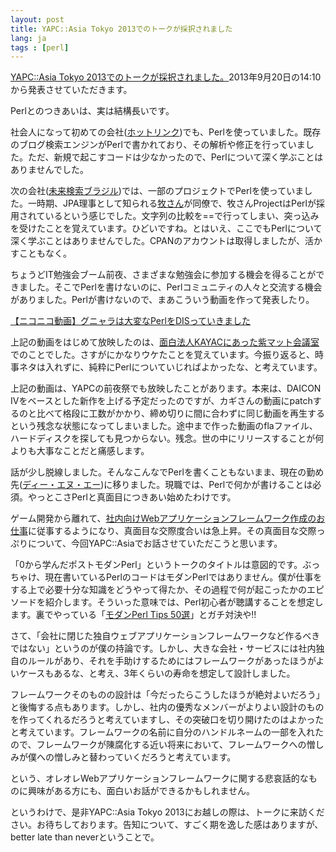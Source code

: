 ```yaml
---
layout: post
title: YAPC::Asia Tokyo 2013でのトークが採択されました
lang: ja
tags : [perl]
---
```

<a href="http://yapcasia.org/2013/talk/show/8463e876-c8e8-11e2-8893-6cac6aeab6a4">YAPC::Asia Tokyo 2013でのトークが採択されました。</a>2013年9月20日の14:10から発表させていただきます。

Perlとのつきあいは、実は結構長いです。

社会人になって初めての会社(<a href="http://www.hottolink.co.jp/">ホットリンク</a>)でも、Perlを使っていました。既存のブログ検索エンジンがPerlで書かれており、その解析や修正を行っていました。ただ、新規で起こすコードは少なかったので、Perlについて深く学ぶことはありませんでした。

次の会社(<a href="http://b.razil.jp/">未来検索ブラジル</a>)では、一部のプロジェクトでPerlを使っていました。一時期、JPA理事として知られる<a href="https://twitter.com/lestrrat">牧さん</a>が同僚で、牧さんProjectはPerlが採用されているという感じでした。文字列の比較を==で行ってしまい、突っ込みを受けたことを覚えています。ひどいですね。とはいえ、ここでもPerlについて深く学ぶことはありませんでした。CPANのアカウントは取得しましたが、活かすこともなく。

ちょうどIT勉強会ブーム前夜、さまざまな勉強会に参加する機会を得ることができました。そこでPerlを書けないのに、Perlコミュニティの人々と交流する機会がありました。Perlが書けないので、まあこういう動画を作って発表したり。

<script type="text/javascript" src="http://ext.nicovideo.jp/thumb_watch/sm2164173"></script><noscript><a href="http://www.nicovideo.jp/watch/sm2164173">【ニコニコ動画】グニャラは大変なPerlをDISっていきました</a></noscript>

上記の動画をはじめて放映したのは、<a href="http://of-watch.jp/bn/085_04.php">面白法人KAYACにあった紫マット会議室</a>でのことでした。さすがにかなりウケたことを覚えています。今振り返ると、時事ネタは入れずに、純粋にPerlについていじればよかったな、と考えています。

上記の動画は、YAPCの前夜祭でも放映したことがあります。本来は、DAICON IVをベースとした新作を上げる予定だったのですが、カギさんの動画にpatchするのと比べて格段に工数がかかり、締め切りに間に合わずに同じ動画を再生するという残念な状態になってしまいました。途中まで作った動画のflaファイル、ハードディスクを探しても見つからない。残念。世の中にリリースすることが何よりも大事なことだと痛感します。

話が少し脱線しました。そんなこんなでPerlを書くこともないまま、現在の勤め先(<a href="http://dena.com/">ディー・エヌ・エー</a>)に移りました。現職では、Perlで何かが書けることは必須。やっとこさPerlと真面目につきあい始めたわけです。

ゲーム開発から離れて、<a href="http://next.rikunabi.com/tech/docs/ct_s03600.jsp?p=002398">社内向けWebアプリケーションフレームワーク作成のお仕事</a>に従事するようになり、真面目な交際度合いは急上昇。その真面目な交際っぷりについて、今回YAPC::Asiaでお話させていただこうと思います。

「0から学んだポストモダンPerl」というトークのタイトルは意図的です。ぶっちゃけ、現在書いているPerlのコードはモダンPerlではありません。僕が仕事をする上で必要十分な知識をどうやって得たか、その過程で何が起こったかのエピソードを紹介します。そういった意味では、Perl初心者が聴講することを想定します。裏でやっている「<a href="http://yapcasia.org/2013/talk/show/45957f84-ea5c-11e2-ba88-5f716aeab6a4">モダンPerl Tips 50選</a>」とガチ対決や!!

さて、「会社に閉じた独自ウェブアプリケーションフレームワークなど作るべきではない」というのが僕の持論です。しかし、大きな会社・サービスには社内独自のルールがあり、それを手助けするためにはフレームワークがあったほうがよいケースもあるな、と考え、3年くらいの寿命を想定して設計しました。

フレームワークそのものの設計は「今だったらこうしたほうが絶対よいだろう」と後悔する点もあります。しかし、社内の優秀なメンバーがよりよい設計のものを作ってくれるだろうと考えていますし、その突破口を切り開けたのはよかったと考えています。フレームワークの名前に自分のハンドルネームの一部を入れたので、フレームワークが陳腐化する近い将来において、フレームワークへの憎しみが僕への憎しみと替わっていくだろうと考えています。

という、オレオレWebアプリケーションフレームワークに関する悲哀話的なものに興味がある方にも、面白いお話ができるかもしれません。

というわけで、是非YAPC::Asia Tokyo 2013にお越しの際は、トークに来訪ください。お待ちしております。告知について、すごく期を逸した感はありますが、better late than neverということで。
